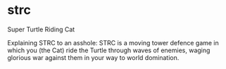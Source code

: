 strc
====

Super Turtle Riding Cat

Explaining STRC to an asshole: STRC is a moving tower defence game in which you (the Cat) ride the Turtle through waves of enemies, waging glorious war against them in your way to world domination.